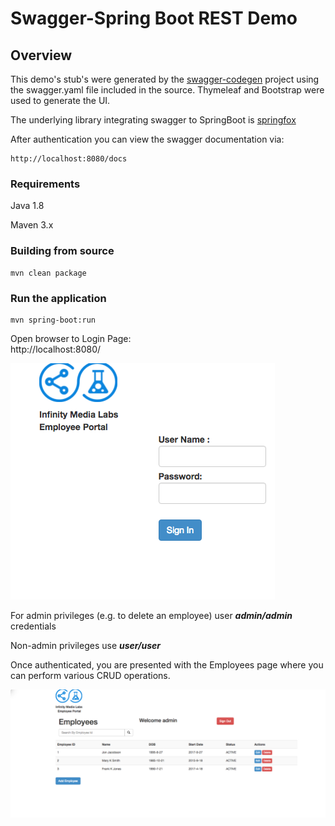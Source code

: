 # Swagger-Spring Boot REST Demo


## Overview  
This demo's stub's were generated by the [swagger-codegen](https://github.com/swagger-api/swagger-codegen) project using the swagger.yaml file included in the source.  Thymeleaf and Bootstrap were used to generate the UI.  

The underlying library integrating swagger to SpringBoot is [springfox](https://github.com/springfox/springfox)  

After authentication you can view the swagger documentation via:

```
http://localhost:8080/docs
```

### Requirements

Java 1.8

Maven 3.x

### Building from source

```
mvn clean package
```

### Run the application

```
mvn spring-boot:run
```

Open browser to Login Page:  
http://localhost:8080/  



![login](/images/login.png)

For admin privileges (e.g. to delete an employee) user ***admin/admin*** credentials

Non-admin privileges use ***user/user***

Once authenticated, you are presented with the Employees page where you can perform various CRUD operations.



![employees](/images/employees.png)



